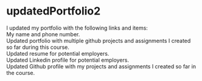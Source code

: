 # updatedPortfolio2
I updated my portfolio with the following links and items:<br>
My name and phone number.<br>
Updated portfolio with multiple github projects and assignments I created so far during this course.<br>
Updated resume for potential employers.<br>
Updated Linkedin profile for potential employers.<br>
Updated Github profile with my projects and assignments I created so far in the course.<br>
